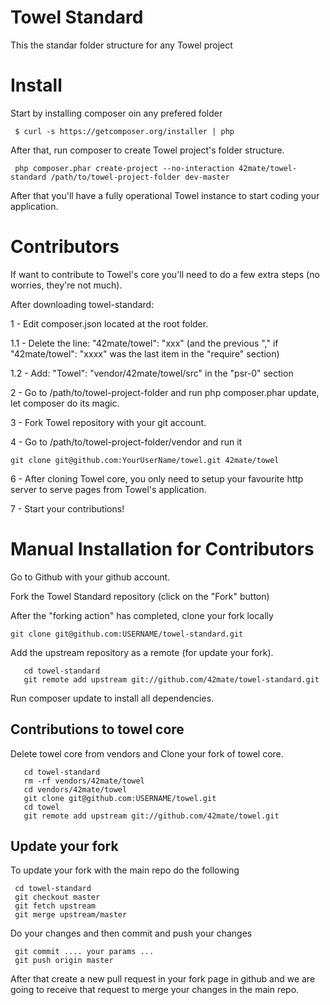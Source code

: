 Towel Standard
==============

This the standar folder structure for any Towel project

Install
=======
Start by installing composer oin any prefered folder

```` $ curl -s https://getcomposer.org/installer | php````

After that, run composer to create Towel project's folder structure.

``` php composer.phar create-project --no-interaction 42mate/towel-standard /path/to/towel-project-folder dev-master```

After that you'll have a fully operational Towel instance to start coding your application.

Contributors
============

If want to contribute to Towel's core you'll need to do a few extra steps (no worries, they're not much).

After downloading towel-standard:

1 - Edit composer.json located at the root folder.

   1.1 - Delete the line: "42mate/towel": "xxx" (and the previous "," if "42mate/towel": "xxxx" was the last item in the "require" section)
   
   1.2 - Add: "Towel": "vendor/42mate/towel/src" in the "psr-0" section

2 - Go to /path/to/towel-project-folder and run php composer.phar update, let composer do its magic.

3 - Fork Towel repository with your git account.

4 - Go to /path/to/towel-project-folder/vendor and run it 

  ```git clone git@github.com:YourUserName/towel.git 42mate/towel```
    
6 - After cloning Towel core, you only need to setup your favourite http server to serve pages from Towel's application.

7 - Start your contributions!

Manual Installation for Contributors
====================================

Go to Github with your github account.

Fork the Towel Standard repository (click on the "Fork" button)

After the "forking action" has completed, clone your fork locally

```git clone git@github.com:USERNAME/towel-standard.git```

Add the upstream repository as a remote (for update your fork).

```
   cd towel-standard
   git remote add upstream git://github.com/42mate/towel-standard.git
```

Run composer update to install all dependencies.

## Contributions to towel core ##

Delete towel core from vendors and Clone your fork of towel core.

```
   cd towel-standard
   rm -rf vendors/42mate/towel
   cd vendors/42mate/towel
   git clone git@github.com:USERNAME/towel.git
   cd towel
   git remote add upstream git://github.com/42mate/towel.git
```

## Update your fork ##

To update your fork with the main repo do the following

```
 cd towel-standard
 git checkout master
 git fetch upstream
 git merge upstream/master
```

Do your changes and then commit and push your changes

```
 git commit .... your params ...
 git push origin master
```

After that create a new pull request in your fork page in github and we are going
to receive that request to merge your changes in the main repo.
